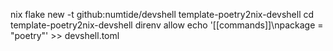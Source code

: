 nix flake new -t github:numtide/devshell template-poetry2nix-devshell
cd template-poetry2nix-devshell
direnv allow
echo '[[commands]]\npackage = "poetry"' >> devshell.toml
